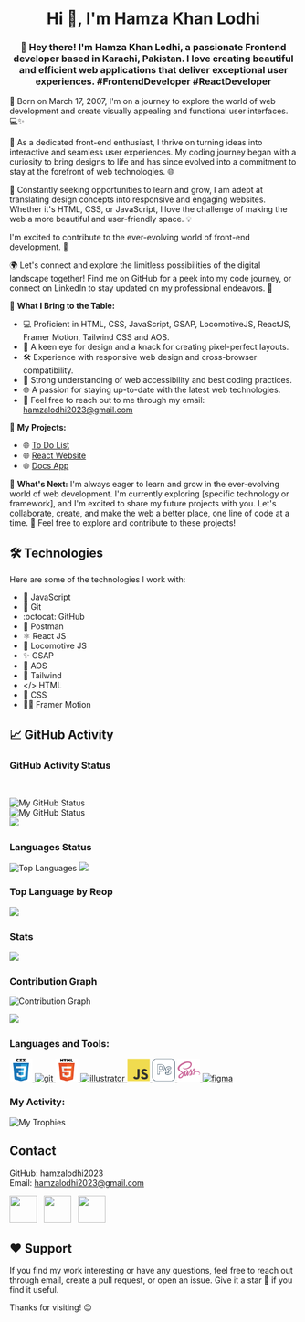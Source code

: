 <h1 align="center">Hi 👋, I'm Hamza Khan Lodhi</h1>
<h3 align="center">👋 Hey there! I'm Hamza Khan Lodhi, a passionate Frontend developer based in Karachi, Pakistan. I love creating beautiful and efficient web applications that deliver exceptional user experiences. #FrontendDeveloper #ReactDeveloper</h3>

📅 Born on March 17, 2007, I'm on a journey to explore the world of web development and create visually appealing and functional user interfaces. 💻✨

🚀 As a dedicated front-end enthusiast, I thrive on turning ideas into interactive and seamless user experiences. My coding journey began with a curiosity to bring designs to life and has since evolved into a commitment to stay at the forefront of web technologies. 🌐

🌟 Constantly seeking opportunities to learn and grow, I am adept at translating design concepts into responsive and engaging websites. Whether it's HTML, CSS, or JavaScript, I love the challenge of making the web a more beautiful and user-friendly space. 💡

I'm excited to contribute to the ever-evolving world of front-end development. 💼

🌍 Let's connect and explore the limitless possibilities of the digital landscape together! Find me on GitHub for a peek into my code journey, or connect on LinkedIn to stay updated on my professional endeavors. 🤝

🌟 **What I Bring to the Table:**
- 💻 Proficient in HTML, CSS, JavaScript, GSAP, LocomotiveJS, ReactJS, Framer Motion, Tailwind CSS and AOS.
- 🎨 A keen eye for design and a knack for creating pixel-perfect layouts.
- 🛠️ Experience with responsive web design and cross-browser compatibility.
- 📐 Strong understanding of web accessibility and best coding practices.
- 🌐 A passion for staying up-to-date with the latest web technologies.
- 💬 Feel free to reach out to me through my email: hamzalodhi2023@gmail.com

🔨 **My Projects:**
- 🌐 [To Do List](https://mytodolistreactjs.netlify.app/)
- 🌐 [React Website](https://reactwebsiteproject2.netlify.app/)
- 🌐 [Docs App](https://master--docsappreact.netlify.app/)

🌱 **What's Next:**
I'm always eager to learn and grow in the ever-evolving world of web development. I'm currently exploring [specific technology or framework], and I'm excited to share my future projects with you. Let's collaborate, create, and make the web a better place, one line of code at a time. 🚀
Feel free to explore and contribute to these projects!

## 🛠️ Technologies
Here are some of the technologies I work with:

- 🧰 JavaScript
- 🐙 Git
- :octocat: GitHub
- 📮 Postman
- ⚛️ React JS
- 🚂 Locomotive JS
- ✨ GSAP
- 📜 AOS
- 💨 Tailwind
- </> HTML
- 🎨 CSS
- 🏃‍♂️ Framer Motion

## 📈 GitHub Activity

### GitHub Activity Status
<br>

![My GitHub Status](https://github-stats-lemon.vercel.app/api?username=hamzalodhi2023&show_icons=true&hide_border=true&theme=react) <br>
![My GitHub Status](https://github-readme-streak-stats.herokuapp.com/?user=hamzalodhi2023&theme=react)
<br>
<img src = "https://github-profile-summary-cards.vercel.app/api/cards/productive-time?username=hamzalodhi2023&theme=tokyonight">

### Languages Status

![Top Languages](https://github-readme-stats.vercel.app/api/top-langs/?username=hafsalodhi2023&theme=react)
<img src="https://github-profile-summary-cards.vercel.app/api/cards/most-commit-language?username=hamzalodhi2023&theme=tokyonight">

### Top Language by Reop
<img src = "https://github-profile-summary-cards.vercel.app/api/cards/repos-per-language?username=hamzalodhi2023&theme=tokyonight">

### Stats
<img src = "https://github-profile-summary-cards.vercel.app/api/cards/stats?username=hamzalodhi2023&theme=tokyonight">

### Contribution Graph

![Contribution Graph](https://github-readme-activity-graph.vercel.app/graph?username=hamzalodhi2023&theme=react-dark)

<image src="https://github-profile-summary-cards.vercel.app/api/cards/profile-details?username=hamzalodhi2023&theme=tokyonight">

<h3 align="left">Languages and Tools:</h3>
<p align="left"> <a href="https://www.w3schools.com/css/" target="_blank" rel="noreferrer"> <img src="https://raw.githubusercontent.com/devicons/devicon/master/icons/css3/css3-original-wordmark.svg" alt="css3" width="40" height="40"/> </a> <a href="https://git-scm.com/" target="_blank" rel="noreferrer"> <img src="https://www.vectorlogo.zone/logos/git-scm/git-scm-icon.svg" alt="git" width="40" height="40"/> </a> <a href="https://www.w3.org/html/" target="_blank" rel="noreferrer"> <img src="https://raw.githubusercontent.com/devicons/devicon/master/icons/html5/html5-original-wordmark.svg" alt="html5" width="40" height="40"/> </a> <a href="https://www.adobe.com/in/products/illustrator.html" target="_blank" rel="noreferrer"> <img src="https://www.vectorlogo.zone/logos/adobe_illustrator/adobe_illustrator-icon.svg" alt="illustrator" width="40" height="40"/> </a> <a href="https://developer.mozilla.org/en-US/docs/Web/JavaScript" target="_blank" rel="noreferrer"> <img src="https://raw.githubusercontent.com/devicons/devicon/master/icons/javascript/javascript-original.svg" alt="javascript" width="40" height="40"/> </a> <a href="https://www.photoshop.com/en" target="_blank" rel="noreferrer"> <img src="https://raw.githubusercontent.com/devicons/devicon/master/icons/photoshop/photoshop-line.svg" alt="photoshop" width="40" height="40"/> </a> <a href="https://sass-lang.com" target="_blank" rel="noreferrer"> <img src="https://raw.githubusercontent.com/devicons/devicon/master/icons/sass/sass-original.svg" alt="sass" width="40" height="40"/> </a> <a href="https://www.figma.com/" target="_blank" rel="noreferrer"> <img src="https://www.vectorlogo.zone/logos/figma/figma-icon.svg" alt="figma" width="40" height="40"/> </a></p>


<h3 align="left">My Activity:</h3>

![My Trophies](https://github-profile-trophy.vercel.app/?username=hamzalodhi2023)



## Contact

GitHub: hamzalodhi2023
<br>
Email: hamzalodhi2023@gmail.com

<a target="blank" href="https://www.facebook.com/profile.php?id=61554896643347" ><img style="height: 3rem; width: 3rem;" src="https://upload.wikimedia.org/wikipedia/commons/6/6c/Facebook_Logo_2023.png" /></a> &nbsp; <a target="blank" href="https://www.linkedin.com/public-profile/settings?trk=d_flagship3_profile_self_view_public_profile" ><img style="height: 3rem; width: 3rem;" src="https://upload.wikimedia.org/wikipedia/commons/thumb/8/81/LinkedIn_icon.svg/1024px-LinkedIn_icon.svg.png" /></a>  &nbsp; <a target="blank" href="https://stackoverflow.com/users/23122730/hamza-khan-lodhi" ><img style="height: 3rem; width: 3rem;" src="https://upload.wikimedia.org/wikipedia/commons/thumb/e/ef/Stack_Overflow_icon.svg/1200px-Stack_Overflow_icon.svg.png" /></a>


## ❤️ Support
If you find my work interesting or have any questions, feel free to reach out through email, create a pull request, or open an issue. Give it a star 🌟 if you find it useful. 

Thanks for visiting! 😊
